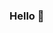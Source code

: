 ### Hello :speak_no_evil:
<!--
**emmayianpan/emmayianpan** is a ✨ _special_ ✨ repository because its `README.md` (this file) appears on your GitHub profile.

My name is Emma! I was born and raised in Taiwan and currently live in Asbury Park, NJ.
<br>
I am passionate at handling/analyzing data and worked in the hotel industry before. I am still fresh to the coding world but I learn new things everyday (and feel like I am a pro while solving debugs hehe). Looking forward to persuing a career on data analysis field.
<br>
I love traveling, cooking and googling anything I do not know (including my cooking recipe).
<br>
Hope everyone who's browsing the website enjoys and please do not hesitate to shoot me an email if you have any thought! _special_
